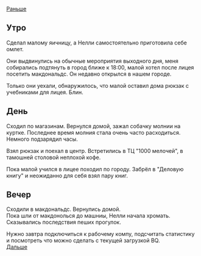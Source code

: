 [Раньше](2021.02.12.md)  
## Утро
Сделал малому яичницу, а Нелли самостоятельно приготовила себе омлет.

Они выдвинулись на обычные мероприятия выходного дня, меня собирались подтянуть в город ближе к 18:00, малой хотел после лицея посетить макдональдс. Он недавно открылся в нашем городе.

Только они уехали, обнаружилось, что малой оставил дома рюкзак с учебниками для лицея. Блин.
## День
Сходил по магазинам. Вернулся домой, зажал собачку молнии на куртке. Последнее время молния стала очень часто расходиться. Немного подзарядил часы.

Взял рюкзак и поехал в центр. Встретились в ТЦ "1000 мелочей", в тамошней столовой неплохой кофе.

Пока малой учился в лицее походил по городу. Забрёл в "Деловую книгу" и неожиданно для себя взял пару книг.
## Вечер
Сходили в макдональдс. Вернулись домой.  
Пока шли от макдонолься до машниы, Нелли начала хромать. Сказывались последствия пеших прогулок.

Нужно завтра подключиться к рабочему компу, подсчитать статистику и посмотреть что можно сделать с текущей загрузкой BQ.  
[Дальше](2021.02.14.md)
